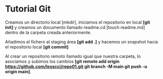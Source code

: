 # Tutorial Git

Creamos un directorio local [mkdir], iniciamos el repositorio en local **[git init]** y creamos un documento llamado readme.cd [touch readme.md] dentro de la carpeta creada anteriormente.

Añadimos el fichero al staging área **[git add .]** y hacemos un snapshot hacia el repositorio local **[git commit]**

Al crear un repositorio remoto llamado igual que nuestra carpeta, lo asociamos y subimos los cambios **[git remote add origin https://github.com/lesscci/repo01.git git branch -M main git push -u origin main]**.

